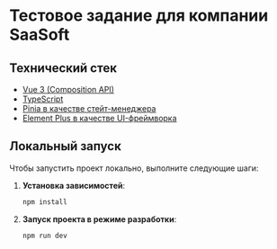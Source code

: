 # Тестовое задание для компании SaaSoft

## Технический стек
- [Vue 3 (Composition API)](https://vuejs.org/ "Vue 3 (Composition API)")
- [TypeScript](https://www.typescriptlang.org/ "TypeScript")
- [Pinia в качестве стейт-менеджера](https://pinia.vuejs.org/ "Pinia в качестве стейт-менеджера")
- [Element Plus в качестве UI-фреймворка](https://element-plus.org/en-US/ "Element Plus в качестве UI-фреймворка")

## Локальный запуск
Чтобы запустить проект локально, выполните следующие шаги:

1.  **Установка зависимостей**:
    ```bash
    npm install
    ```

4.  **Запуск проекта в режиме разработки**:
    ```bash
    npm run dev
    ```
